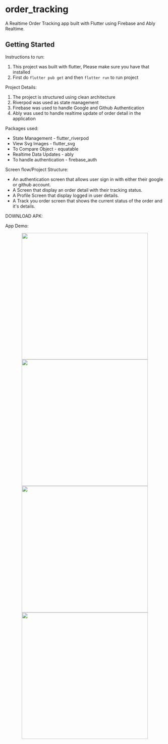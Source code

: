 # order_tracking

A Realtime Order Tracking app built with Flutter using Firebase and Ably Realtime.

## Getting Started
Instructions to run:

1. This project was built with flutter, Please make sure you have that installed
2. First do `flutter pub get` and then `flutter run` to run project


Project Details:

1. The project is structured using clean architecture
2. Riverpod was used as state management
3. Firebase was used to handle Google and Github Authentication
4. Ably was used to handle realtime update of order detail in the application


Packages used:

- State Management - flutter_riverpod
- View Svg Images - flutter_svg
- To Compare Object - equatable
- Realtime Data Updates - ably
- To handle authentication - firebase_auth

Screen flow/Project Structure:
- An authentication screen that allows user sign in with either their google or github account.
- A Screen that display an order detail with their tracking status.
- A Profile Screen that display logged in user details.
- A Track you order screen that shows the current status of the order and it's details.

DOWNLOAD APK:

App Demo:
<p align="center">
    <img src="assets\images\screenshots\app.gif" width="400">
    <img src="assets\images\screenshots\auth.png" width="400">
    <img src="assets\images\screenshots\detail.png" width="400">
    <img src="assets\images\screenshots\timeline.png" width="400">
   </p>